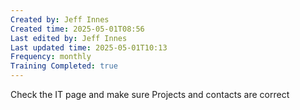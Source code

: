 ```yaml
---
Created by: Jeff Innes
Created time: 2025-05-01T08:56
Last edited by: Jeff Innes
Last updated time: 2025-05-01T10:13
Frequency: monthly
Training Completed: true
---
```

Check the IT page and make sure Projects and contacts are correct